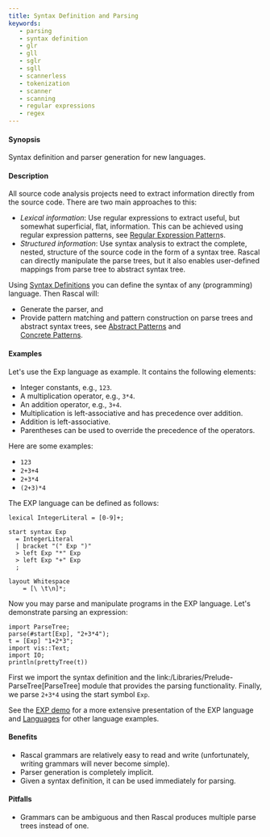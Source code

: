 ```yaml
---
title: Syntax Definition and Parsing
keywords:
   - parsing
   - syntax definition
   - glr
   - gll
   - sglr
   - sgll
   - scannerless
   - tokenization
   - scanner
   - scanning
   - regular expressions
   - regex
---
```


#### Synopsis

Syntax definition and parser generation for new languages.

#### Description

All source code analysis projects need to extract information directly from the source code. 
There are two main approaches to this:

*  _Lexical information_: Use regular expressions to extract useful, but somewhat superficial, flat, information. 
   This can be achieved using regular expression patterns, 
   see [Regular Expression Pattern]((Rascal:Patterns-Regular))s.
*  _Structured information_: Use syntax analysis to extract the complete, nested, structure of the source code 
   in the form of a syntax tree. Rascal can directly manipulate the parse trees, but it also enables user-defined
   mappings from parse tree to abstract syntax tree.

Using [Syntax Definitions]((Rascal:Declarations-SyntaxDefinition)) you can define the syntax of any (programming) language. Then Rascal will:

*  Generate the parser, and
*  Provide pattern matching and pattern construction on parse trees and abstract syntax trees,
   see [Abstract Patterns]((Rascal:Patterns-Node)) and    
  [Concrete Patterns]((Rascal:Patterns-Concrete)).

#### Examples

Let's use the Exp language as example. It contains the following elements:

*  Integer constants, e.g., `123`.
*  A multiplication operator, e.g., `3*4`.
*  An addition operator, e.g., `3+4`.
*  Multiplication is left-associative and has precedence over addition.
*  Addition is left-associative.
*  Parentheses can be used to override the precedence of the operators.

Here are some examples:

*  `123`
*  `2+3+4`
*  `2+3*4`
*  `(2+3)*4`


The EXP language can be defined as follows:

```rascal-commands
lexical IntegerLiteral = [0-9]+; 

start syntax Exp        
  = IntegerLiteral      
  | bracket "(" Exp ")" 
  > left Exp "*" Exp    
  > left Exp "+" Exp    
  ;

layout Whitespace
    = [\ \t\n]*;
```

                
Now you may parse and manipulate programs in the EXP language. Let's demonstrate parsing an expression:
```rascal-shell,continue
import ParseTree;
parse(#start[Exp], "2+3*4");
t = [Exp] "1+2*3";
import vis::Text;
import IO;
println(prettyTree(t))
```

First we import the syntax definition and the link:/Libraries/Prelude-ParseTree[ParseTree] module that provides the parsing functionality.
Finally, we parse `2+3*4` using the start symbol `Exp`.

See the [EXP demo]((Recipes:Languages-Exp)) for a more extensive presentation of the EXP language and [Languages]((Recipes:Recipes-Languages)) for other language examples.

#### Benefits

*  Rascal grammars are relatively easy to read and write (unfortunately, writing grammars will never become simple).
*  Parser generation is completely implicit.
*  Given a syntax definition, it can be used immediately for parsing.

#### Pitfalls

* Grammars can be ambiguous and then Rascal produces multiple parse trees instead of one.